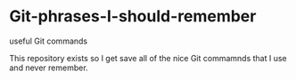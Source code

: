 Git-phrases-I-should-remember
=============================

useful Git commands

This repository exists so I get save all of the nice Git commamnds that I use and never remember.
